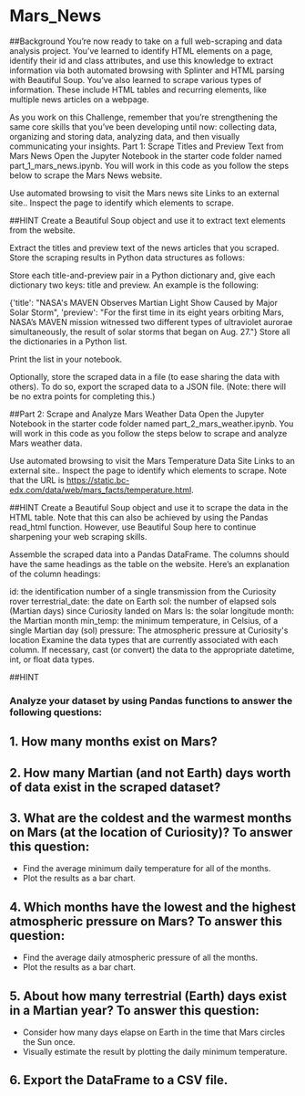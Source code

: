 # Mars_News
##Background
You’re now ready to take on a full web-scraping and data analysis project. You’ve learned to identify HTML elements on a page, identify their id and class attributes, and use this knowledge to extract information via both automated browsing with Splinter and HTML parsing with Beautiful Soup. You’ve also learned to scrape various types of information. These include HTML tables and recurring elements, like multiple news articles on a webpage.

As you work on this Challenge, remember that you’re strengthening the same core skills that you’ve been developing until now: collecting data, organizing and storing data, analyzing data, and then visually communicating your insights.
Part 1: Scrape Titles and Preview Text from Mars News
Open the Jupyter Notebook in the starter code folder named part_1_mars_news.ipynb. You will work in this code as you follow the steps below to scrape the Mars News website.

Use automated browsing to visit the Mars news site Links to an external site.. Inspect the page to identify which elements to scrape.

##HINT
Create a Beautiful Soup object and use it to extract text elements from the website.

Extract the titles and preview text of the news articles that you scraped. Store the scraping results in Python data structures as follows:

Store each title-and-preview pair in a Python dictionary and, give each dictionary two keys: title and preview. An example is the following:

{'title': "NASA's MAVEN Observes Martian Light Show Caused by Major Solar Storm", 
 'preview': "For the first time in its eight years orbiting Mars, NASA’s MAVEN mission witnessed two different types of ultraviolet aurorae simultaneously, the result of solar storms that began on Aug. 27."}
Store all the dictionaries in a Python list.

Print the list in your notebook.

Optionally, store the scraped data in a file (to ease sharing the data with others). To do so, export the scraped data to a JSON file. (Note: there will be no extra points for completing this.)

##Part 2: Scrape and Analyze Mars Weather Data
Open the Jupyter Notebook in the starter code folder named part_2_mars_weather.ipynb. You will work in this code as you follow the steps below to scrape and analyze Mars weather data.

Use automated browsing to visit the Mars Temperature Data Site Links to an external site.. Inspect the page to identify which elements to scrape. Note that the URL is https://static.bc-edx.com/data/web/mars_facts/temperature.html.

##HINT
Create a Beautiful Soup object and use it to scrape the data in the HTML table. Note that this can also be achieved by using the Pandas read_html function. However, use Beautiful Soup here to continue sharpening your web scraping skills.

Assemble the scraped data into a Pandas DataFrame. The columns should have the same headings as the table on the website. Here’s an explanation of the column headings:

id: the identification number of a single transmission from the Curiosity rover
terrestrial_date: the date on Earth
sol: the number of elapsed sols (Martian days) since Curiosity landed on Mars
ls: the solar longitude
month: the Martian month
min_temp: the minimum temperature, in Celsius, of a single Martian day (sol)
pressure: The atmospheric pressure at Curiosity's location
Examine the data types that are currently associated with each column. If necessary, cast (or convert) the data to the appropriate datetime, int, or float data types.

##HINT
### Analyze your dataset by using Pandas functions to answer the following questions:

## 1. How many months exist on Mars?
## 2. How many Martian (and not Earth) days worth of data exist in the scraped dataset?
## 3. What are the coldest and the warmest months on Mars (at the location of Curiosity)? To answer this question:
  - Find the average minimum daily temperature for all of the months.
  - Plot the results as a bar chart.
## 4. Which months have the lowest and the highest atmospheric pressure on Mars? To answer this question:
  - Find the average daily atmospheric pressure of all the months.
  - Plot the results as a bar chart.
## 5. About how many terrestrial (Earth) days exist in a Martian year? To answer this question:
  - Consider how many days elapse on Earth in the time that Mars circles the Sun once.
  - Visually estimate the result by plotting the daily minimum temperature.
## 6. Export the DataFrame to a CSV file.
